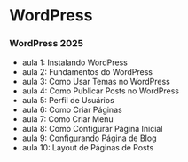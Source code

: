# WordPress

### WordPress 2025

- aula 1: Instalando WordPress
- aula 2: Fundamentos do WordPress
- aula 3: Como Usar Temas no WordPress
- aula 4: Como Publicar Posts no WordPress
- aula 5: Perfil de Usuários
- aula 6: Como Criar Páginas
- aula 7: Como Criar Menu
- aula 8: Como Configurar Página Inicial
- aula 9: Configurando Página de Blog
- aula 10: Layout de Páginas de Posts